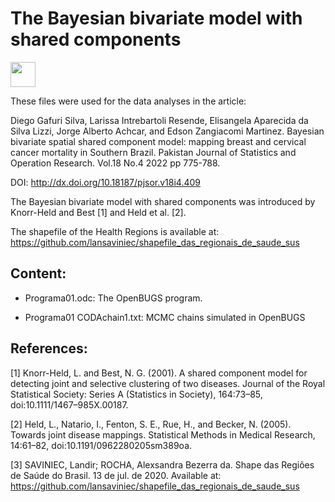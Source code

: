 # The Bayesian bivariate model with shared components

<img src="https://cdn.jsdelivr.net/gh/devicons/devicon/icons/github/github-original-wordmark.svg" width="40" height="40" />

These files were used for the data analyses in the article:

Diego Gafuri Silva, Larissa Intrebartoli Resende, Elisangela Aparecida da Silva Lizzi, Jorge Alberto Achcar, and Edson Zangiacomi Martinez. Bayesian bivariate spatial shared component model: mapping breast and cervical cancer mortality in Southern Brazil. Pakistan Journal of Statistics and Operation Research. Vol.18 No.4 2022 pp 775-788.

DOI: http://dx.doi.org/10.18187/pjsor.v18i4.409

The Bayesian bivariate model with shared components was introduced by Knorr-Held and Best [1] and Held et al. [2].

The shapefile of the Health Regions is available at: https://github.com/lansaviniec/shapefile_das_regionais_de_saude_sus

## Content:

* Programa01.odc: The OpenBUGS program.

* Programa01 CODAchain1.txt: MCMC chains simulated in OpenBUGS

## References:

[1] Knorr-Held, L. and Best, N. G. (2001). A shared component model for detecting joint and selective clustering of two diseases. Journal of the Royal Statistical Society: Series A (Statistics in Society), 164:73–85, doi:10.1111/1467–985X.00187.

[2] Held, L., Natario, I., Fenton, S. E., Rue, H., and Becker, N. (2005). Towards joint disease mappings. Statistical Methods in Medical Research, 14:61–82, doi:10.1191/0962280205sm389oa.

[3] SAVINIEC, Landir; ROCHA, Alexsandra Bezerra da. Shape das Regiões de Saúde do Brasil. 13 de jul. de 2020. Available at: https://github.com/lansaviniec/shapefile_das_regionais_de_saude_sus
